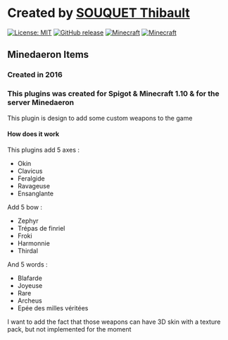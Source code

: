 # Created by [SOUQUET Thibault](https://github.com/Falcort)
[![License: MIT](https://img.shields.io/badge/License-MIT-yellow.svg)](https://opensource.org/licenses/MIT)
[![GitHub release](https://img.shields.io/github/release/Falcort/Minecraft-MinedaeronItems.svg?maxAge=2592000)](https://github.com/Falcort/Minecraft-MinedaeronItems/releases)
[![Minecraft](https://img.shields.io/badge/Minecraft-1.10-brightgreen.svg)]()
[![Minecraft](https://img.shields.io/badge/Minecraft-1.12-red.svg)]()

## Minedaeron Items

### Created in 2016

### This plugins was created for Spigot & Minecraft 1.10 & for the server Minedaeron

This plugin is design to add some custom weapons to the game

#### How does it work

This plugins add 5 axes :

* Okin
* Clavicus
* Feralgide
* Ravageuse
* Ensanglante

Add 5 bow :

* Zephyr
* Trépas de finriel
* Froki
* Harmonnie
* Thirdal

And 5 words :

* Blafarde
* Joyeuse
* Rare
* Archeus
* Epée des milles véritées

I want to add the fact that those weapons can have 3D skin with a texture pack, but not implemented for the moment

